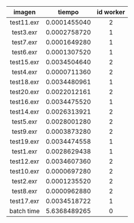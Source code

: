 imagen|tiempo|id worker
:---:|:---:|:---:
test11.exr|0.0001455040|2
test3.exr|0.0002758720|1
test7.exr|0.0001649280|1
test6.exr|0.0001307520|1
test15.exr|0.0034504640|2
test4.exr|0.0000711360|2
test18.exr|0.0034480961|1
test20.exr|0.0022012161|2
test16.exr|0.0034475520|1
test14.exr|0.0026313921|2
test5.exr|0.0028001280|2
test9.exr|0.0003873280|2
test19.exr|0.0034474558|1
test1.exr|0.0028629438|1
test12.exr|0.0034607360|2
test10.exr|0.0000697280|2
test2.exr|0.0001235520|2
test8.exr|0.0000962880|2
test17.exr|0.0034518722|1
batch time|5.6368489265|0
